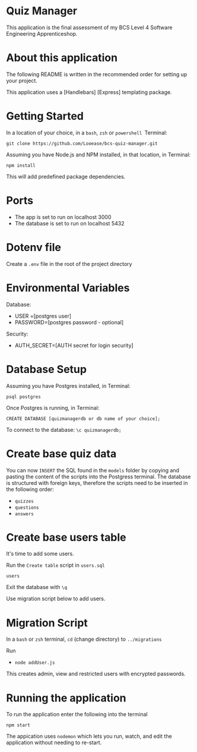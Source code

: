 # Quiz Manager

This application is the final assessment of my BCS Level 4 Software Engineering Apprenticeshop.

# About this application 

The following README is written in the recommended order for setting up your project. 

This application uses a [Handlebars] [Express] templating package.

# Getting Started
In a location of your choice, in a `bash`, `zsh` or `powershell `Terminal:

`git clone https://github.com/Looease/bcs-quiz-manager.git`

Assuming you have Node.js and NPM installed, in that location, in Terminal:

`npm install`

  This will add predefined package dependencies.

# Ports
* The app is set to run on localhost 3000
* The database is set to run on localhost 5432

# Dotenv file 
Create a `.env`  file in the root of the project directory

# Environmental Variables

Database:
- USER =[postgres user]
- PASSWORD=[postgres password - optional]
  
Security:
- AUTH_SECRET=[AUTH secret for login security]

# Database Setup
Assuming you have Postgres installed, in Terminal:

`psql postgres`

Once Postgres is running, in Terminal:

`CREATE DATABASE [quizmanagerdb or db name of your choice];`

To connect to the database: 
`\c quizmanagerdb;`

# Create base quiz data 

You can now `INSERT` the SQL found in the `models` folder by copying and pasting the content of the scripts into the Postgress terminal. The database is structured with foreign keys, therefore the scripts need to be inserted in the following order: 

- `quizzes`
- `questions`
- `answers`

# Create base users table

It's time to add some users. 

Run the `Create table` script in `users.sql`

`users`

Exit the database with `\q`

Use migration script below to add users.

# Migration Script

In a `bash` or `zsh` terminal,  `cd` (change directory) to `../migrations`

Run 
- `node addUser.js` 
  
This creates admin, view and restricted users with encrypted passwords. 

# Running the application

To run the application enter the following into the terminal 

`npm start`

The appication uses `nodemon` which lets you run, watch, and edit the application without needing to re-start. 
